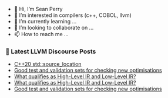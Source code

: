 - 👋 Hi, I’m Sean Perry
- 👀 I’m interested in compilers (c++, COBOL, llvm)
- 🌱 I’m currently learning ...
- 💞️ I’m looking to collaborate on ...
- 📫 How to reach me ...

<!---
s66perry/s66perry is a ✨ special ✨ repository because its `README.md` (this file) appears on your GitHub profile.
You can click the Preview link to take a look at your changes.
--->
### 📕 Latest LLVM Discourse Posts

<!-- DISCOURSE-LLVM:START -->
- [C++20 std::source_location](https://discourse.llvm.org/t/c-20-std-source-location/68574#post_1)
- [Good test and validation sets for checking new optimisations](https://discourse.llvm.org/t/good-test-and-validation-sets-for-checking-new-optimisations/68554#post_4)
- [What qualifies as High-Level IR and Low-Level IR?](https://discourse.llvm.org/t/what-qualifies-as-high-level-ir-and-low-level-ir/68573#post_2)
- [What qualifies as High-Level IR and Low-Level IR?](https://discourse.llvm.org/t/what-qualifies-as-high-level-ir-and-low-level-ir/68573#post_1)
- [Good test and validation sets for checking new optimisations](https://discourse.llvm.org/t/good-test-and-validation-sets-for-checking-new-optimisations/68554#post_3)
<!-- DISCOURSE-LLVM:END -->
